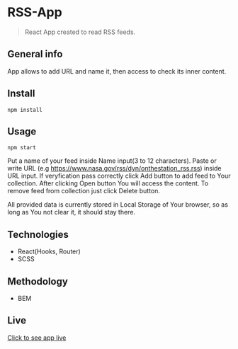 # RSS-App

> React App created to read RSS feeds.

## General info

App allows to add URL and name it, then access to check its inner content.

## Install 

`npm install`

## Usage

`npm start`

Put a name of your feed inside Name input(3 to 12 characters). Paste or write URL (e.g https://www.nasa.gov/rss/dyn/onthestation_rss.rss) inside URL input. If veryfication pass correctly click Add button to add feed to Your collection. After clicking Open button You will access the content. To remove feed from collection just click Delete button.

All provided data is currently stored in Local Storage of Your browser, so as long as You not clear it, it should stay there.

## Technologies

-  React(Hooks, Router)
-  SCSS

## Methodology

-  BEM

## Live

[Click to see app live](https://angry-hoover-a8e205.netlify.com/)
